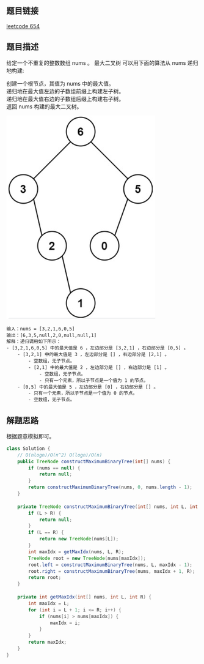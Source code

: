 ## 题目链接

[leetcode 654](https://leetcode.cn/problems/maximum-binary-tree/)

## 题目描述

给定一个不重复的整数数组 nums 。 最大二叉树 可以用下面的算法从 nums 递归地构建:    

创建一个根节点，其值为 nums 中的最大值。  
递归地在最大值左边的子数组前缀上构建左子树。  
递归地在最大值右边的子数组后缀上构建右子树。  
返回 nums 构建的最大二叉树。  

![](https://github.com/RossVermouth/algorithm/blob/main/%E9%99%84%E4%BB%B6/%E6%9E%84%E5%BB%BA%E6%9C%80%E5%A4%A7%E4%BA%8C%E5%8F%89%E6%A0%91.png)
```html
输入：nums = [3,2,1,6,0,5]
输出：[6,3,5,null,2,0,null,null,1]
解释：递归调用如下所示：
- [3,2,1,6,0,5] 中的最大值是 6 ，左边部分是 [3,2,1] ，右边部分是 [0,5] 。
    - [3,2,1] 中的最大值是 3 ，左边部分是 [] ，右边部分是 [2,1] 。
        - 空数组，无子节点。
        - [2,1] 中的最大值是 2 ，左边部分是 [] ，右边部分是 [1] 。
            - 空数组，无子节点。
            - 只有一个元素，所以子节点是一个值为 1 的节点。
    - [0,5] 中的最大值是 5 ，左边部分是 [0] ，右边部分是 [] 。
        - 只有一个元素，所以子节点是一个值为 0 的节点。
        - 空数组，无子节点。
```


## 解题思路

根据题意模拟即可。  

```java
class Solution {
    // O(nlogn)/O(n^2) O(logn)/O(n)
    public TreeNode constructMaximumBinaryTree(int[] nums) {
        if (nums == null) {
            return null;
        }
        return constructMaximumBinaryTree(nums, 0, nums.length - 1);
    }

    private TreeNode constructMaximumBinaryTree(int[] nums, int L, int R) {
        if (L > R) {
            return null;
        }
        if (L == R) {
            return new TreeNode(nums[L]);
        }
        int maxIdx = getMaxIdx(nums, L, R);
        TreeNode root = new TreeNode(nums[maxIdx]);
        root.left = constructMaximumBinaryTree(nums, L, maxIdx - 1);
        root.right = constructMaximumBinaryTree(nums, maxIdx + 1, R);
        return root;
    }

    private int getMaxIdx(int[] nums, int L, int R) {
        int maxIdx = L;
        for (int i = L + 1; i <= R; i++) {
            if (nums[i] > nums[maxIdx]) {
                maxIdx = i;
            }
        }
        return maxIdx;
    }
}
```
